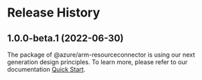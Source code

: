 # Release History
    
## 1.0.0-beta.1 (2022-06-30)

The package of @azure/arm-resourceconnector is using our next generation design principles. To learn more, please refer to our documentation [Quick Start](https://aka.ms/js-track2-quickstart).
